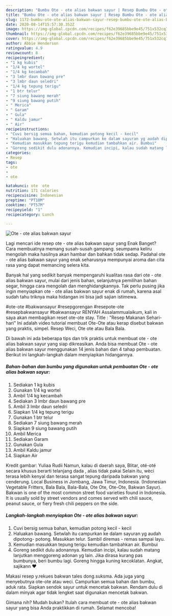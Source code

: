 ```yaml
---
description: "Bumbu Ote - ote alias bakwan sayur | Resep Bumbu Ote - ote alias bakwan sayur Yang Sedap"
title: "Bumbu Ote - ote alias bakwan sayur | Resep Bumbu Ote - ote alias bakwan sayur Yang Sedap"
slug: 1172-bumbu-ote-ote-alias-bakwan-sayur-resep-bumbu-ote-ote-alias-bakwan-sayur-yang-sedap
date: 2020-08-14T15:57:30.352Z
image: https://img-global.cpcdn.com/recipes/f62e39685bbe9e45/751x532cq70/ote-ote-alias-bakwan-sayur-foto-resep-utama.jpg
thumbnail: https://img-global.cpcdn.com/recipes/f62e39685bbe9e45/751x532cq70/ote-ote-alias-bakwan-sayur-foto-resep-utama.jpg
cover: https://img-global.cpcdn.com/recipes/f62e39685bbe9e45/751x532cq70/ote-ote-alias-bakwan-sayur-foto-resep-utama.jpg
author: Abbie Henderson
ratingvalue: 4.9
reviewcount: 8
recipeingredient:
- "1 kg kubis"
- "1/4 kg wortel"
- "1/4 kg kecambah"
- "3 lmbr daun bawang pre"
- "3 lmbr daun seledri"
- "1/4 kg tepung terigu"
- "1 btr telur"
- "7 siung bawang merah"
- "9 siung bawang putih"
- " Merica"
- " Garam"
- " Gula"
- " Kaldu jamur"
- " Air"
recipeinstructions:
- "Cuvi bersig semua bahan, kemudian potong kecil - kecil"
- "Haluakan bawang. Setwlah itu campurkan ke dalam sayuran yg audah dipotong- potong. Masukkan telur. Sambil diremas - remas sampai layu."
- "Kemudian masukkan tepung terigu kemudian tambahkan air. Bumbui"
- "Goreng sedikit dulu adonannya. Kemudian incipi, kalau sudah matang lanjutkan menggoreng adonan yg lain. Jika dirasa kurang pas bumbunya, beri bumbu lagi. Goreng hingga kuning kecoklatan. Angkat, sajikann ❤"
categories:
- Resep
tags:
- ote
- 
- ote

katakunci: ote  ote 
nutrition: 171 calories
recipecuisine: Indonesian
preptime: "PT10M"
cooktime: "PT57M"
recipeyield: "1"
recipecategory: Lunch

---
```



![Ote - ote alias bakwan sayur](https://img-global.cpcdn.com/recipes/f62e39685bbe9e45/751x532cq70/ote-ote-alias-bakwan-sayur-foto-resep-utama.jpg)

Lagi mencari ide resep ote - ote alias bakwan sayur yang Enak Banget? Cara membuatnya memang susah-susah gampang. seumpama keliru mengolah maka hasilnya akan hambar dan bahkan tidak sedap. Padahal ote - ote alias bakwan sayur yang enak seharusnya mempunyai aroma dan cita rasa yang dapat memancing selera kita.

Banyak hal yang sedikit banyak mempengaruhi kualitas rasa dari ote - ote alias bakwan sayur, mulai dari jenis bahan, selanjutnya pemilihan bahan segar, hingga cara mengolah dan menghidangkannya. Tak perlu pusing jika ingin menyiapkan ote - ote alias bakwan sayur enak di rumah, karena asal sudah tahu triknya maka hidangan ini bisa jadi sajian istimewa.

#ote-ote #bakwansayur #resepgorengan #resepote-ote #resepbakwansayur #bakwansayur RENYAH Assalammualaikum, kali in saya akan membagikan reset ote-ote stay. Title : &#34;Resep Makanan Sehari-hari&#34; Ini adalah video tutorial membuat Ote-Ote atau kerap disebut bakwan yang praktis, simpel. Resep Weci, Ote ote atau Bala Bala.


Di bawah ini ada beberapa tips dan trik praktis untuk membuat ote - ote alias bakwan sayur yang siap dikreasikan. Anda bisa membuat Ote - ote alias bakwan sayur menggunakan 14 jenis bahan dan 4 tahap pembuatan. Berikut ini langkah-langkah dalam menyiapkan hidangannya.

<!--inarticleads1-->

##### Bahan-bahan dan bumbu yang digunakan untuk pembuatan Ote - ote alias bakwan sayur:

1. Sediakan 1 kg kubis
1. Gunakan 1/4 kg wortel
1. Ambil 1/4 kg kecambah
1. Sediakan 3 lmbr daun bawang pre
1. Ambil 3 lmbr daun seledri
1. Siapkan 1/4 kg tepung terigu
1. Gunakan 1 btr telur
1. Sediakan 7 siung bawang merah
1. Siapkan 9 siung bawang putih
1. Ambil  Merica
1. Sediakan  Garam
1. Gunakan  Gula
1. Ambil  Kaldu jamur
1. Siapkan  Air


Kredit gambar: Yuliaa Rudii Namun, kalau di daerah saya, Blitar, oté-oté secara khusus berarti telanjang dada , alias tidak pakai Selain itu, wèci terasa lebih kenyal dan terasa sangat tepung daripada bakwan yang cenderung. Local Business in Jombang, Jawa Timur, Indonesia. (Indonesian Vegetable Fritters, Bala Bala, Bala-Bala, Ote Ote, Ote-Ote, Bakwan Sayur). Bakwan is one of the most common street food varieties found in Indonesia. It is usually sold by street vendors and comes served with chili sauce, peanut sauce, or fiery fresh chili peppers on the side. 

<!--inarticleads2-->

##### Langkah-langkah menyiapkan Ote - ote alias bakwan sayur:

1. Cuvi bersig semua bahan, kemudian potong kecil - kecil
1. Haluakan bawang. Setwlah itu campurkan ke dalam sayuran yg audah dipotong- potong. Masukkan telur. Sambil diremas - remas sampai layu.
1. Kemudian masukkan tepung terigu kemudian tambahkan air. Bumbui
1. Goreng sedikit dulu adonannya. Kemudian incipi, kalau sudah matang lanjutkan menggoreng adonan yg lain. Jika dirasa kurang pas bumbunya, beri bumbu lagi. Goreng hingga kuning kecoklatan. Angkat, sajikann ❤


Makasi resep y.rekues bakwan tales dong.suksma. Ada juga yang menyebutnya ote-ote atau weci. Campurkan semua bahan dan bumbu, aduk rata. Siapkan sendok sayur untuk mencetak bakwan. Rendam dulu di dalam minyak agar tidak lengket saat digunakan mencetak bakwan. 

Gimana nih? Mudah bukan? Itulah cara membuat ote - ote alias bakwan sayur yang bisa Anda praktikkan di rumah. Selamat mencoba!
